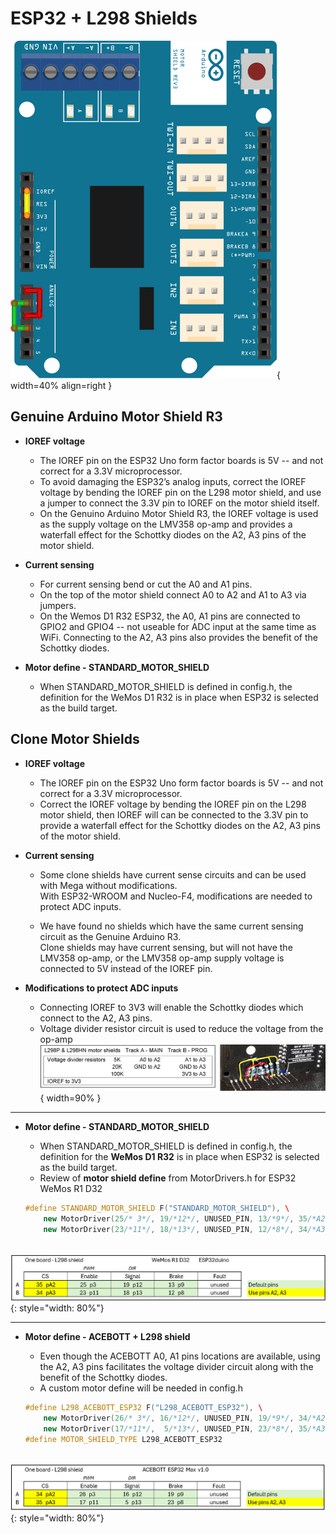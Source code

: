 #  ESP32 + L298 Shields

![Genuino Arduino R3](/_static/images/esp32/espduino-32-motor-shield-fritzing.png){ width=40% align=right }

## Genuine Arduino Motor Shield R3

- **IOREF voltage**  
    - The IOREF pin on the ESP32 Uno form factor boards is 5V -- and not correct for a 3.3V microprocessor.  
    - To avoid damaging the ESP32’s analog inputs, correct the IOREF voltage by bending the IOREF pin on the L298 motor shield, and use a jumper to connect the 3.3V pin to IOREF on the motor shield itself.  
    - On the Genuino Arduino Motor Shield R3, the IOREF voltage is used as the supply voltage on the LMV358 op-amp and provides a waterfall effect for the Schottky diodes on the A2, A3 pins of the motor shield.

- **Current sensing**  
    - For current sensing bend or cut the A0 and A1 pins.  
    - On the top of the motor shield connect A0 to A2 and A1 to A3 via jumpers.  
    - On the Wemos D1 R32 ESP32, the A0, A1 pins are connected to GPIO2 and GPIO4 -- not useable for ADC input at the same time as WiFi.  Connecting to the A2, A3 pins also provides the benefit of the Schottky diodes.

- **Motor define - STANDARD_MOTOR_SHIELD**  
    - When STANDARD_MOTOR_SHIELD is defined in config.h, the definition for the WeMos D1 R32 is in place when ESP32 is selected as the build target.

## Clone Motor Shields

- **IOREF voltage**  
    - The IOREF pin on the ESP32 Uno form factor boards is 5V -- and not correct for a 3.3V microprocessor.  
    - Correct the IOREF voltage by bending the IOREF pin on the L298 motor shield, then
      IOREF will can be connected to the 3.3V pin to provide a waterfall effect for the Schottky diodes on the A2, A3 pins of the motor shield.

- **Current sensing**  
    - Some clone shields have current sense circuits and can be used with Mega without modifications.  
      With ESP32-WROOM and Nucleo-F4, modifications are needed to protect ADC inputs.  

    - We have found no shields which have the same current sensing circuit as the Genuine Arduino R3.  
      Clone shields may have current sensing, but will not have the LMV358 op-amp, or the LMV358 op-amp supply voltage is connected to 5V instead of the IOREF pin.

- **Modifications to protect ADC inputs**  
    - Connecting IOREF to 3V3 will enable the Schottky diodes which connect to the A2, A3 pins.  
    - Voltage divider resistor circuit is used to reduce the voltage from the op-amp  
      ![Voltage divider resistors](/_static/images/esp32/voltage-divider-circuit.png){ width=90% }

---

- **Motor define - STANDARD_MOTOR_SHIELD**  
    - When STANDARD_MOTOR_SHIELD is defined in config.h, the definition for the **WeMos D1 R32** is in place when ESP32 is selected as the build target.
    - Review of **motor shield define** from MotorDrivers.h for ESP32 WeMos R1 D32  

    ```cpp
    #define STANDARD_MOTOR_SHIELD F("STANDARD_MOTOR_SHIELD"), \  
        new MotorDriver(25/* 3*/, 19/*12*/, UNUSED_PIN, 13/*9*/, 35/*A2*/, 0.70, 1500, UNUSED_PIN), \  
        new MotorDriver(23/*11*/, 18/*13*/, UNUSED_PIN, 12/*8*/, 34/*A3*/, 0.70, 1500, UNUSED_PIN)  
    ```

&nbsp; &nbsp; &nbsp; &nbsp;![L298 WeMos R1 D32 table](/_static/images/esp32/esp32duino-l298-x1b.png){: style="width: 80%"}

---

- **Motor define - ACEBOTT + L298 shield** 
    - Even though the ACEBOTT A0, A1 pins locations are available, using the A2, A3 pins facilitates the voltage divider circuit along with the benefit of the Schottky diodes.  
    - A custom motor define will be needed in config.h  

    ```cpp
    #define L298_ACEBOTT_ESP32 F("L298_ACEBOTT_ESP32"), \  
        new MotorDriver(26/* 3*/, 16/*12*/, UNUSED_PIN, 19/*9*/, 34/*A2*/, 0.70, 1500, UNUSED_PIN), \  
        new MotorDriver(17/*11*/,  5/*13*/, UNUSED_PIN, 23/*8*/, 35/*A3*/, 0.70, 1500, UNUSED_PIN)  
    #define MOTOR_SHIELD_TYPE L298_ACEBOTT_ESP32
    ```

&nbsp; &nbsp; &nbsp; &nbsp;![L298 ACEBOTT table](/_static/images/esp32/acebott-l298-x1b.png){: style="width: 80%"}
